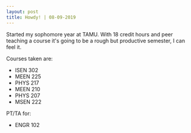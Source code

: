 ```yaml
---
layout: post
title: Howdy! | 08-09-2019
---
```


Started my sophomore year at TAMU. With 18 credit hours and peer teaching a course it's going to be a rough but productive semester, I can feel it. 

Courses taken are:

* ISEN 302
* MEEN 225
* PHYS 217
* MEEN 210
* PHYS 207
* MSEN 222

PT/TA for:

* ENGR 102
